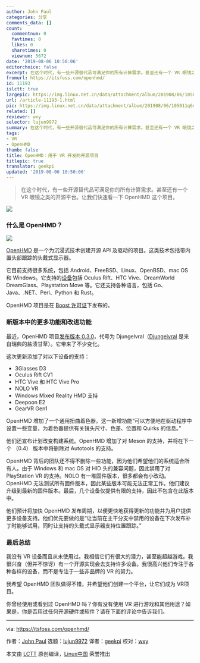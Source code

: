 ```yaml
---
author: John Paul
categories: 分享
comments_data: []
count:
  commentnum: 0
  favtimes: 0
  likes: 0
  sharetimes: 0
  viewnum: 5672
date: '2019-08-06 10:50:06'
editorchoice: false
excerpt: 在这个时代，有一些开源替代品可满足你的所有计算需求。甚至还有一个 VR 眼镜之类的开源平台。让我们快速看一下 OpenHMD 这个项目。
fromurl: https://itsfoss.com/openhmd/
id: 11193
islctt: true
largepic: https://img.linux.net.cn/data/attachment/album/201908/06/105011q6u6659y3jvu6z6q.jpg
url: /article-11193-1.html
pic: https://img.linux.net.cn/data/attachment/album/201908/06/105011q6u6659y3jvu6z6q.jpg.thumb.jpg
related: []
reviewer: wxy
selector: lujun9972
summary: 在这个时代，有一些开源替代品可满足你的所有计算需求。甚至还有一个 VR 眼镜之类的开源平台。让我们快速看一下 OpenHMD 这个项目。
tags:
- VR
- OpenHMD
thumb: false
title: OpenHMD：用于 VR 开发的开源项目
titlepic: true
translator: geekpi
updated: '2019-08-06 10:50:06'
---
```



> 
> 在这个时代，有一些开源替代品可满足你的所有计算需求。甚至还有一个 VR 眼镜之类的开源平台。让我们快速看一下 OpenHMD 这个项目。
> 
> 
> 


![](/data/attachment/album/201908/06/105011q6u6659y3jvu6z6q.jpg)


### 什么是 OpenHMD？


![](/data/attachment/album/201908/06/105012qvdwbk1w78sswrz9.png)


[OpenHMD](http://www.openhmd.net/) 是一个为沉浸式技术创建开源 API 及驱动的项目。这类技术包括带内置头部跟踪的头戴式显示器。


它目前支持很多系统，包括 Android、FreeBSD、Linux、OpenBSD、mac OS 和 Windows。它支持的[设备](http://www.openhmd.net/index.php/devices/)包括 Oculus Rift、HTC Vive、DreamWorld DreamGlass、Playstation Move 等。它还支持各种语言，包括 Go、Java、.NET、Perl、Python 和 Rust。


OpenHMD 项目是在 [Boost 许可证](https://github.com/OpenHMD/OpenHMD/blob/master/LICENSE)下发布的。


### 新版本中的更多功能和改进功能


最近，OpenHMD 项目[发布版本 0.3.0](http://www.openhmd.net/index.php/2019/07/12/openhmd-0-3-0-djungelvral-released/)，代号为 Djungelvral（[Djungelvral](https://www.youtube.com/watch?v=byP5i6LdDXs) 是来自瑞典的盐渍甘草）。它带来了不少变化。


这次更新添加了对以下设备的支持：


* 3Glasses D3
* Oculus Rift CV1
* HTC Vive 和 HTC Vive Pro
* NOLO VR
* Windows Mixed Reality HMD 支持
* Deepoon E2
* GearVR Gen1


OpenHMD 增加了一个通用扭曲着色器。这一新增功能“可以方便地在驱动程序中设置一些变量，为着色器提供有关镜头尺寸、色差、位置和 Quirks 的信息。”


他们还宣布计划改变构建系统。OpenHMD 增加了对 Meson 的支持，并将在下一个 （0.4） 版本中将删除对 Autotools 的支持。


OpenHMD 背后的团队还不得不删除一些功能，因为他们希望他们的系统适合所有人。由于 Windows 和 mac OS 对 HID 头的兼容问题，因此禁用了对 PlayStation VR 的支持。NOLO 有一堆固件版本，很多都会有小改动。OpenHMD 无法测试所有固件版本，因此某些版本可能无法正常工作。他们建议升级到最新的固件版本。最后，几个设备仅提供有限的支持，因此不包含在此版本中。


他们预计将加快 OpenHMD 发布周期，以便更快地获得更新的功能并为用户提供更多设备支持。他们优先要做的是“让当前在主干分支中禁用的设备在下次发布补丁时能够试用，同时让支持的头戴式显示器支持位置跟踪。”


### 最后总结


我没有 VR 设备而且从未使用过。我相信它们有很大的潜力，甚至能超越游戏。我很兴奋（但并不惊讶）有一个开源实现会去支持许多设备。我很高兴他们专注于各种各样的设备，而不是专注于一些非品牌的 VR 的努力。


我希望 OpenHMD 团队做得不错，并希望他们创建一个平台，让它们成为 VR项目。


你曾经使用或看到过 OpenHMD 吗？你有没有使用 VR 进行游戏和其他用途？如果是，你是否用过任何开源硬件或软件？请在下面的评论中告诉我们。




---


via: <https://itsfoss.com/openhmd/>


作者：[John Paul](https://itsfoss.com/author/john/) 选题：[lujun9972](https://github.com/lujun9972) 译者：[geekpi](https://github.com/geekpi) 校对：[wxy](https://github.com/wxy)


本文由 [LCTT](https://github.com/LCTT/TranslateProject) 原创编译，[Linux中国](https://linux.cn/) 荣誉推出